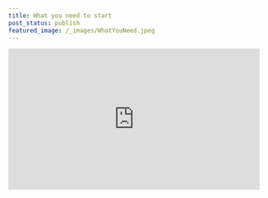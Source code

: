 ```yaml
---
title: What you need to start
post_status: publish
featured_image: /_images/WhatYouNeed.jpeg
---
```


<div style="padding:56.25% 0 0 0;position:relative;"><iframe src="https://player.vimeo.com/video/847752837?badge=0&amp;autopause=0&amp;player_id=0&amp;app_id=58479" frameborder="0" allow="autoplay; fullscreen; picture-in-picture" allowfullscreen style="position:absolute;top:0;left:0;width:100%;height:100%;" title="042 What You Need: Wallet, Address, Seed"></iframe></div>

<div style="margin-bottom:30px;"></div>




